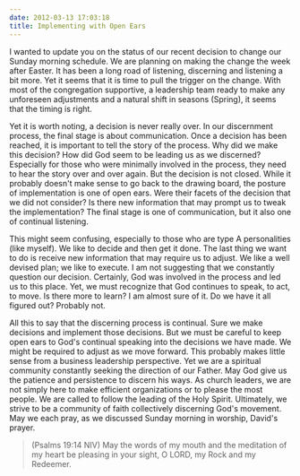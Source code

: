 ```yaml
---
date: 2012-03-13 17:03:18
title: Implementing with Open Ears
---
```


I wanted to update you on the status of our recent decision to change our Sunday morning schedule. We are planning on making the change the week after Easter. It has been a long road of listening, discerning and listening a bit more. Yet it seems that it is time to pull the trigger on the change. With most of the congregation supportive, a leadership team ready to make any unforeseen adjustments and a natural shift in seasons (Spring), it seems that the timing is right.

Yet it is worth noting, a decision is never really over. In our discernment process, the final stage is about communication. Once a decision has been reached, it is important to tell the story of the process. Why did we make this decision? How did God seem to be leading us as we discerned? Especially for those who were minimally involved in the process, they need to hear the story over and over again. But the decision is not closed. While it probably doesn't make sense to go back to the drawing board, the posture of implementation is one of open ears. Were their facets of the decision that we did not consider? Is there new information that may prompt us to tweak the implementation? The final stage is one of communication, but it also one of continual listening.

This might seem confusing, especially to those who are type A personalities (like myself). We like to decide and then get it done. The last thing we want to do is receive new information that may require us to adjust. We like a well devised plan; we like to execute. I am not suggesting that we constantly question our decision. Certainly, God was involved in the process and led us to this place. Yet, we must recognize that God continues to speak, to act, to move. Is there more to learn? I am almost sure of it. Do we have it all figured out? Probably not. 

All this to say that the discerning process is continual. Sure we make decisions and implement those decisions. But we must be careful to keep open ears to God's continual speaking into the decisions we have made. We might be required to adjust as we move forward. This probably makes little sense from a business leadership perspective. Yet we are a spiritual community constantly seeking the direction of our Father. May God give us the patience and persistence to discern his ways. As church leaders, we are not simply here to make efficient organizations or to please the most people. We are called to follow the leading of the Holy Spirit. Ultimately, we strive to be a community of faith collectively discerning God's movement. May we each pray, as we discussed Sunday morning in worship, David's prayer.

>(Psalms 19:14 NIV) May the words of my mouth and the meditation of my heart be pleasing in your sight, O LORD, my Rock and my Redeemer.
